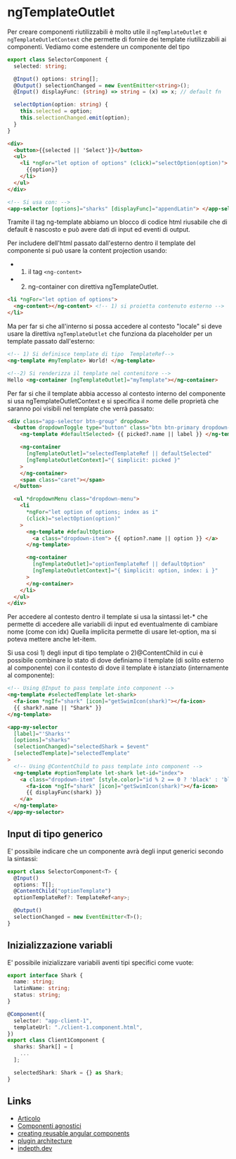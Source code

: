 # ngTemplateOutlet

Per creare componenti riutilizzabili è molto utile il `ngTemplateOutlet` e `ngTemplateOutletContext` che permette di fornire dei template riutilizzabili ai componenti. Vediamo come estendere un componente del tipo

```typescript
export class SelectorComponent {
  selected: string;

  @Input() options: string[];
  @Output() selectionChanged = new EventEmitter<string>();
  @Input() displayFunc: (string) => string = (x) => x; // default fn

  selectOption(option: string) {
    this.selected = option;
    this.selectionChanged.emit(option);
  }
}
```

```html
<div>
  <button>{{selected || 'Select'}}</button>
  <ul>
    <li *ngFor="let option of options" (click)="selectOption(option)">
      {{option}}
    </li>
  </ul>
</div>

<!-- Si usa con: -->
<app-selector [options]="sharks" [displayFunc]="appendLatin"> </app-selector>
```

Tramite il tag ng-template abbiamo un blocco di codice html riusabile che di default è nascosto e può avere dati di input ed eventi di output.

Per includere dell'html passato dall'esterno dentro il template del componente si può usare la content projection usando:
- 1) il tag `<ng-content>` 
- 2) ng-container con direttiva ngTemplateOutlet.

```html
<li *ngFor="let option of options">
  <ng-content></ng-content> <!-- 1) si proietta contenuto esterno -->
</li>
```

Ma per far si che all'interno si possa accedere al contesto "locale" si deve usare la direttiva `ngTemplateOutlet` che funziona da placeholder per un template passato dall'esterno:

```html
<!-- 1) Si definisce template di tipo  TemplateRef-->
<ng-template #myTemplate> World! </ng-template>

<!--2) Si renderizza il template nel contenitore -->
Hello <ng-container [ngTemplateOutlet]="myTemplate"></ng-container>
```

Per far si che il template abbia accesso al contesto interno del componente si usa ngTemplateOutletContext e si specifica il nome delle proprietà che saranno poi visibili nel template che verrà passato:

```html
<div class="app-selector btn-group" dropdown>
  <button dropdownToggle type="button" class="btn btn-primary dropdown-toggle">
    <ng-template #defaultSelected> {{ picked?.name || label }} </ng-template>

    <ng-container
      [ngTemplateOutlet]="selectedTemplateRef || defaultSelected"
      [ngTemplateOutletContext]="{ $implicit: picked }"
    >
    </ng-container>
    <span class="caret"></span>
  </button>

  <ul *dropdownMenu class="dropdown-menu">
    <li
      *ngFor="let option of options; index as i"
      (click)="selectOption(option)"
    >
      <ng-template #defaultOption>
        <a class="dropdown-item"> {{ option?.name || option }} </a>
      </ng-template>

      <ng-container
        [ngTemplateOutlet]="optionTemplateRef || defaultOption"
        [ngTemplateOutletContext]="{ $implicit: option, index: i }"
      >
      </ng-container>
    </li>
  </ul>
</div>
```

Per accedere al contesto dentro il template si usa la sintassi let-\* che permette di accedere alle variabili di input ed eventualmente di cambiare nome (come con idx) Quella implicita permette di usare let-option, ma si poteva mettere anche let-item.

Si usa così 1) degli input di tipo template o 2)@ContentChild in cui è possibile combinare lo stato di dove definiamo il template (di solito esterno al componente) con il contesto di dove il template è istanziato (internamente al componente):

```html
<!-- Using @Input to pass template into component -->
<ng-template #selectedTemplate let-shark>
  <fa-icon *ngIf="shark" [icon]="getSwimIcon(shark)"></fa-icon>
  {{ shark?.name || "Shark" }}
</ng-template>

<app-my-selector
  [label]="'Sharks'"
  [options]="sharks"
  (selectionChanged)="selectedShark = $event"
  [selectedTemplate]="selectedTemplate"
>
  <!-- Using @ContentChild to pass template into component -->
  <ng-template #optionTemplate let-shark let-id="index">
    <a class="dropdown-item" [style.color]="id % 2 == 0 ? 'black' : 'blue'">
      <fa-icon *ngIf="shark" [icon]="getSwimIcon(shark)"></fa-icon>
      {{ displayFunc(shark) }}
    </a>
  </ng-template>
</app-my-selector>
```

## Input di tipo generico

E' possibile indicare che un componente avrà degli input generici secondo la sintassi:

```typescript
export class SelectorComponent<T> {
  @Input()
  options: T[];
  @ContentChild("optionTemplate")
  optionTemplateRef?: TemplateRef<any>;

  @Output()
  selectionChanged = new EventEmitter<T>();
}
```

## Inizializzazione variabli

E' possibile inizializzare variabili aventi tipi specifici come vuote:

```typescript
export interface Shark {
  name: string;
  latinName: string;
  status: string;
}

@Component({
  selector: "app-client-1",
  templateUrl: "./client-1.component.html",
})
export class Client1Component {
  sharks: Shark[] = [
    ...
  ];

  selectedShark: Shark = {} as Shark;
}

```

## Links

- [Articolo](https://indepth.dev/posts/1405/ngtemplateoutlet)
- [Componenti agnostici](https://indepth.dev/posts/1314/agnostic-components-in-angular)
- [creating reusable angular components](https://medium.com/angular-in-depth/creating-reusable-angular-components-how-to-avoid-the-painful-trap-most-go-in-d531761d6c7a)
- [plugin architecture](https://christianlydemann.com/implementing-a-plugin-architecture-with-angular-and-openlayers/)
- [indepth.dev](https://indepth.dev/angular)
